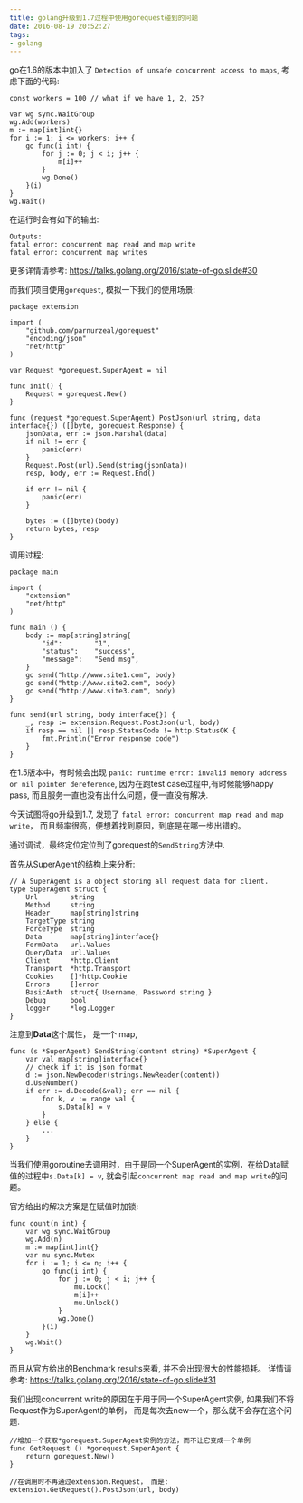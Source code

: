 ```yaml
---
title: golang升级到1.7过程中使用gorequest碰到的问题
date: 2016-08-19 20:52:27
tags:
- golang
---
```


go在1.6的版本中加入了 `Detection of unsafe concurrent access to maps`, 
考虑下面的代码:

```golang
const workers = 100 // what if we have 1, 2, 25?

var wg sync.WaitGroup
wg.Add(workers)
m := map[int]int{}
for i := 1; i <= workers; i++ {
    go func(i int) {
        for j := 0; j < i; j++ {
            m[i]++
        }
        wg.Done()
    }(i)
}
wg.Wait()
```

<!-- more -->

在运行时会有如下的输出:

```shell
Outputs:
fatal error: concurrent map read and map write
fatal error: concurrent map writes
```

更多详情请参考:  https://talks.golang.org/2016/state-of-go.slide#30

而我们项目使用`gorequest`, 模拟一下我们的使用场景:

```golang
package extension

import (
    "github.com/parnurzeal/gorequest"
    "encoding/json"
    "net/http"
)

var Request *gorequest.SuperAgent = nil

func init() {
    Request = gorequest.New()
}

func (request *gorequest.SuperAgent) PostJson(url string, data interface{}) ([]byte, gorequest.Response) {
    jsonData, err := json.Marshal(data)
    if nil != err {
        panic(err)
    }
    Request.Post(url).Send(string(jsonData))
    resp, body, err := Request.End()

    if err != nil {
        panic(err)
    }

    bytes := ([]byte)(body)
    return bytes, resp
}

```

调用过程:

```golang
package main

import (
    "extension"
    "net/http"
)

func main () {
    body := map[string]string{
        "id":        "1",
        "status":    "success",
        "message":   "Send msg",
    }
    go send("http://www.site1.com", body)
    go send("http://www.site2.com", body)
    go send("http://www.site3.com", body)
}

func send(url string, body interface{}) {
    _, resp := extension.Request.PostJson(url, body)
    if resp == nil || resp.StatusCode != http.StatusOK {
        fmt.Println("Error response code")
    }
}
```

在1.5版本中，有时候会出现 `panic: runtime error: invalid memory address or nil pointer dereference`, 因为在跑test case过程中,有时候能够happy pass, 而且服务一直也没有出什么问题，便一直没有解决.

今天试图将go升级到1.7, 发现了 `fatal error: concurrent map read and map write`， 而且频率很高，便想着找到原因，到底是在哪一步出错的。

通过调试，最终定位定位到了gorequest的`SendString`方法中.

首先从SuperAgent的结构上来分析:

```golang
// A SuperAgent is a object storing all request data for client.
type SuperAgent struct {
    Url        string
    Method     string
    Header     map[string]string
    TargetType string
    ForceType  string
    Data       map[string]interface{}
    FormData   url.Values
    QueryData  url.Values
    Client     *http.Client
    Transport  *http.Transport
    Cookies    []*http.Cookie
    Errors     []error
    BasicAuth  struct{ Username, Password string }
    Debug      bool
    logger     *log.Logger
}
```

注意到**Data**这个属性， 是一个 map, 

```golang
func (s *SuperAgent) SendString(content string) *SuperAgent {
    var val map[string]interface{}
    // check if it is json format
    d := json.NewDecoder(strings.NewReader(content))
    d.UseNumber()
    if err := d.Decode(&val); err == nil {
        for k, v := range val {
            s.Data[k] = v
        }
    } else {
        ...
    }
}
```

当我们使用goroutine去调用时，由于是同一个SuperAgent的实例，在给Data赋值的过程中`s.Data[k] = v`, 就会引起`concurrent map read and map write`的问题。

官方给出的解决方案是在赋值时加锁:

```golang
func count(n int) {
    var wg sync.WaitGroup
    wg.Add(n)
    m := map[int]int{}
    var mu sync.Mutex
    for i := 1; i <= n; i++ {
        go func(i int) {
            for j := 0; j < i; j++ {
                mu.Lock()
                m[i]++
                mu.Unlock()
            }
            wg.Done()
        }(i)
    }
    wg.Wait()
}
```

而且从官方给出的Benchmark results来看, 并不会出现很大的性能损耗。
详情请参考: https://talks.golang.org/2016/state-of-go.slide#31

我们出现concurrent write的原因在于用于同一个SuperAgent实例, 如果我们不将Request作为SuperAgent的单例， 而是每次去new一个，那么就不会存在这个问题.

```golang
//增加一个获取*gorequest.SuperAgent实例的方法，而不让它变成一个单例
func GetRequest () *gorequest.SuperAgent {
    return gorequest.New()
}

//在调用时不再通过extension.Request， 而是:
extension.GetRequest().PostJson(url, body)
```
